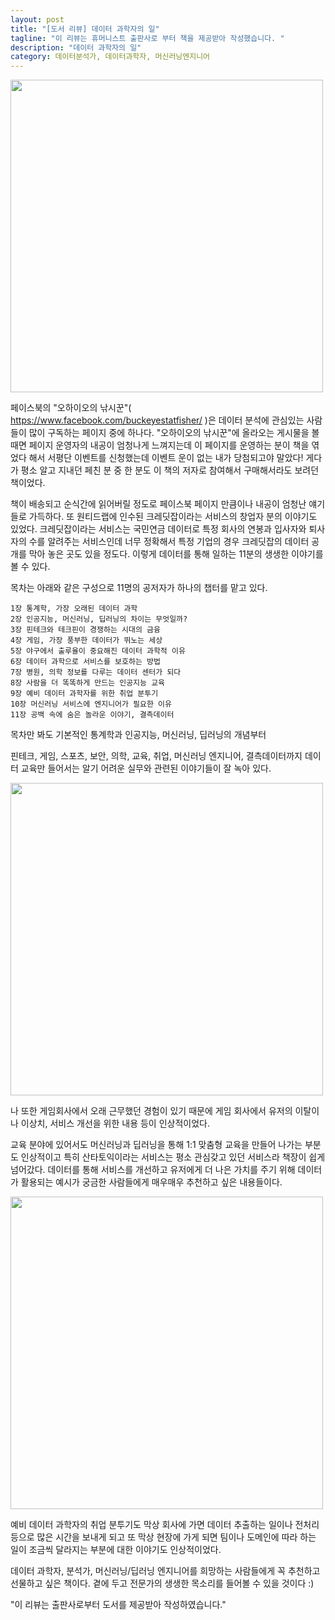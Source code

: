 ```yaml
---
layout: post
title: "[도서 리뷰] 데이터 과학자의 일"
tagline: "이 리뷰는 휴머니스트 출판사로 부터 책을 제공받아 작성했습니다. "
description: "데이터 과학자의 일"
category: 데이터분석가, 데이터과학자, 머신러닝엔지니어
---
```

<img src="https://i.imgur.com/HybBOr1.jpg" width="500"> 


페이스북의 "오하이오의 낚시꾼"( https://www.facebook.com/buckeyestatfisher/ )은 데이터 분석에 관심있는 사람들이 많이 구독하는 페이지 중에 하나다.
"오하이오의 낚시꾼"에 올라오는 게시물을 볼 때면 페이지 운영자의 내공이 엄청나게 느껴지는데 이 페이지를 운영하는 분이 책을 엮었다 해서 서평단 이벤트를 신청했는데 이벤트 운이 없는 내가 당첨되고야 말았다!
게다가 평소 알고 지내던 페친 분 중 한 분도 이 책의 저자로 참여해서 구매해서라도 보려던 책이었다.


책이 배송되고 순식간에 읽어버릴 정도로 페이스북 페이지 만큼이나 내공이 엄청난 얘기들로 가득하다.
또 원티드랩에 인수된 크레딧잡이라는 서비스의 창업자 분의 이야기도 있었다.
크레딧잡이라는 서비스는 국민연금 데이터로 특정 회사의 연봉과 입사자와 퇴사자의 수를 알려주는 서비스인데 너무 정확해서 특정 기업의 경우 크레딧잡의 데이터 공개를 막아 놓은 곳도 있을 정도다.
이렇게 데이터를 통해 일하는 11분의 생생한 이야기를 볼 수 있다.

목차는 아래와 같은 구성으로 11명의 공저자가 하나의 챕터를 맡고 있다.

```
1장 통계학, 가장 오래된 데이터 과학
2장 인공지능, 머신러닝, 딥러닝의 차이는 무엇일까?
3장 핀테크와 테크핀이 경쟁하는 시대의 금융
4장 게임, 가장 풍부한 데이터가 뛰노는 세상
5장 야구에서 출루율이 중요해진 데이터 과학적 이유
6장 데이터 과학으로 서비스를 보호하는 방법
7장 병원, 의학 정보를 다루는 데이터 센터가 되다
8장 사람을 더 똑똑하게 만드는 인공지능 교육
9장 예비 데이터 과학자를 위한 취업 분투기
10장 머신러닝 서비스에 엔지니어가 필요한 이유
11장 공백 속에 숨은 놀라운 이야기, 결측데이터
```

목차만 봐도 기본적인 통계학과 인공지능, 머신러닝, 딥러닝의 개념부터

핀테크, 게임, 스포츠, 보안, 의학, 교육, 취업, 머신러닝 엔지니어, 결측데이터까지 데이터 교육만 들어서는 알기 어려운 실무와 관련된 이야기들이 잘 녹아 있다.

<img src="https://i.imgur.com/B3zrTkC.jpg" width="500"> 


나 또한 게임회사에서 오래 근무했던 경험이 있기 때문에 게임 회사에서 유저의 이탈이나 이상치, 서비스 개선을 위한 내용 등이 인상적이었다.

교육 분야에 있어서도 머신러닝과 딥러닝을 통해 1:1 맞춤형 교육을 만들어 나가는 부분도 인상적이고 특히 산타토익이라는 서비스는 평소 관심갖고 있던 서비스라 책장이 쉽게 넘어갔다. 데이터를 통해 서비스를 개선하고 유저에게 더 나은 가치를 주기 위해 데이터가 활용되는 예시가 궁금한 사람들에게 매우매우 추천하고 싶은 내용들이다.

<img src="https://i.imgur.com/1j8S1nI.jpg" width="500"> 

예비 데이터 과학자의 취업 분투기도 막상 회사에 가면 데이터 추출하는 일이나 전처리 등으로 많은 시간을 보내게 되고 또 막상 현장에 가게 되면 팀이나 도메인에 따라 하는 일이 조금씩 달라지는 부분에 대한 이야기도 인상적이었다.


데이터 과학자, 분석가, 머신러닝/딥러닝 엔지니어를 희망하는 사람들에게 꼭 추천하고 선물하고 싶은 책이다.
곁에 두고 전문가의 생생한 목소리를 들어볼 수 있을 것이다 :)


"이 리뷰는 출판사로부터 도서를 제공받아 작성하였습니다."
